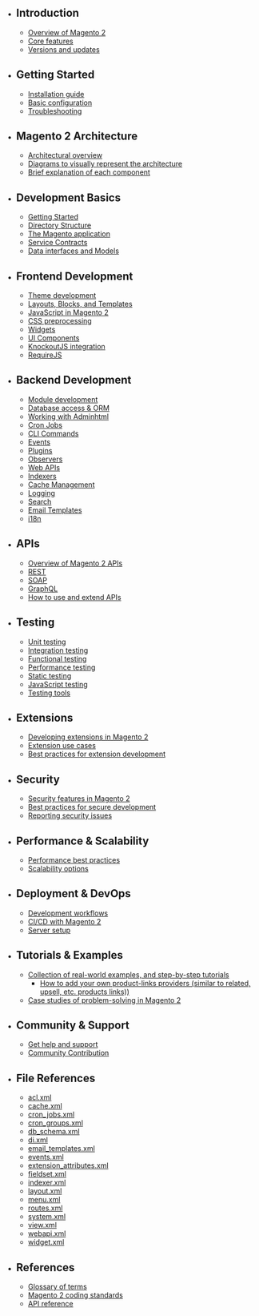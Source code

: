 - ## Introduction
    - [Overview of Magento 2](/docs/{{version}}/overview-of-magento-2)
    - [Core features](/docs/{{version}}/core-features)
    - [Versions and updates](/docs/{{version}}/versions-and-updates)
- ## Getting Started
    - [Installation guide](/docs/{{version}}/installation-guide)
    - [Basic configuration](/docs/{{version}}/basic-configuration)
    - [Troubleshooting](/docs/{{version}}/troubleshooting-common-installation-issues)
- ## Magento 2 Architecture
    - [Architectural overview](/docs/{{version}}/overview-of-the-architectural-components)
    - [Diagrams to visually represent the architecture](/docs/{{version}}/diagrams-to-visually-represent-the-architecture)
    - [Brief explanation of each component](/docs/{{version}}/brief-explanation-of-each-component)
- ## Development Basics
    - [Getting Started](/docs/{{version}}/overview-of-magento-2-development)
    - [Directory Structure](/docs/{{version}}/directory-structure)
    - [The Magento application](/docs/{{version}}/the-magento-application)
    - [Service Contracts](/docs/{{version}}/service-contracts)
    - [Data interfaces and Models](/docs/{{version}}/data-interfaces-and-models)
- ## Frontend Development
    - [Theme development](/docs/{{version}}/theme-development)
    - [Layouts, Blocks, and Templates](/docs/{{version}}/layouts-blocks-and-templates)
    - [JavaScript in Magento 2](/docs/{{version}}/javascript-in-magento-2)
    - [CSS preprocessing](/docs/{{version}}/css-preprocessing)
    - [Widgets](/docs/{{version}}/widgets)
    - [UI Components](/docs/{{version}}/ui-components)
    - [KnockoutJS integration](/docs/{{version}}/knockoutjs-integration)
    - [RequireJS](/docs/{{version}}/requirejs)
- ## Backend Development
    - [Module development](/docs/{{version}}/module-development)
    - [Database access & ORM](/docs/{{version}}/database-access-and-orm)
    - [Working with Adminhtml](/docs/{{version}}/working-with-adminhtml)
    - [Cron Jobs](/docs/{{version}}/cron-jobs)
    - [CLI Commands](/docs/{{version}}/cli-commands)
    - [Events](/docs/{{version}}/events)
    - [Plugins](/docs/{{version}}/plugins)
    - [Observers](/docs/{{version}}/observers)
    - [Web APIs](/docs/{{version}}/web-api)
    - [Indexers](/docs/{{version}}/indexers)
    - [Cache Management](/docs/{{version}}/cache-management)
    - [Logging](/docs/{{version}}/logging)
    - [Search](/docs/{{version}}/search)
    - [Email Templates](/docs/{{version}}/email-templates)
    - [i18n](/docs/{{version}}/i18n)
- ## APIs
    - [Overview of Magento 2 APIs](/docs/{{version}}/overview-of-magento-2-apis)
    - [REST](/docs/{{version}}/rest-apis)
    - [SOAP](/docs/{{version}}/soap-apis)
    - [GraphQL](/docs/{{version}}/graphql-apis)
    - [How to use and extend APIs](/docs/{{version}}/how-to-use-and-extend-apis)
- ## Testing
    - [Unit testing](/docs/{{version}}/unit-testing)
    - [Integration testing](/docs/{{version}}/integration-testing)
    - [Functional testing](/docs/{{version}}/functional-testing)
    - [Performance testing](/docs/{{version}}/performance-testing)
    - [Static testing](/docs/{{version}}/static-testing)
    - [JavaScript testing](/docs/{{version}}/javascript-testing)
    - [Testing tools](/docs/{{version}}/testing-tools)
- ## Extensions
    - [Developing extensions in Magento 2](/docs/{{version}}/developing-extensions-in-magento-2)
    - [Extension use cases](/docs/{{version}}/extension-use-cases)
    - [Best practices for extension development](/docs/{{version}}/best-practices-for-extension-development)
- ## Security
    - [Security features in Magento 2](/docs/{{version}}/security-features-in-magento-2)
    - [Best practices for secure development](/docs/{{version}}/best-practices-for-secure-development)
    - [Reporting security issues](/docs/{{version}}/reporting-security-issues)
- ## Performance & Scalability
    - [Performance best practices](/docs/{{version}}/performance-best-practices)
    - [Scalability options](/docs/{{version}}/scalability-options-and-recommendations)
- ## Deployment & DevOps
    - [Development workflows](/docs/{{version}}/recommended-development-workflows)
    - [CI/CD with Magento 2](/docs/{{version}}/continious-integration-continious-deployment)
    - [Server setup](/docs/{{version}}/server-setup-and-configuration)
- ## Tutorials & Examples
    - [Collection of real-world examples, and step-by-step tutorials](/docs/{{version}}/collection-of-real-world-examples-and-step-by-step-tutorials)
      - [How to add your own product-links providers (similar to related, upsell, etc. products links))](/docs/{{version}}/tutorials-and-examples/how-to-add-your-own-products-links-providers)
    - [Case studies of problem-solving in Magento 2](/docs/{{version}}/case-studies-of-problem-solving-in-magento-2)
- ## Community & Support
    - [Get help and support](/docs/{{version}}/how-to-get-help-and-support)
    - [Community Contribution](/docs/{{version}}/how-to-contribute-to-the-magento-2-community)
- ## File References
    - [acl.xml](/docs/{{version}}/acl_xml)
    - [cache.xml](/docs/{{version}}/cache_xml)
    - [cron_jobs.xml](/docs/{{version}}/cron_jobs_xml)
    - [cron_groups.xml](/docs/{{version}}/cron_groups_xml)
    - [db_schema.xml](/docs/{{version}}/db_schema_xml)
    - [di.xml](/docs/{{version}}/di_xml)
    - [email_templates.xml](/docs/{{version}}/email_templates_xml)
    - [events.xml](/docs/{{version}}/events_xml)
    - [extension_attributes.xml](/docs/{{version}}/extension_attributes_xml)
    - [fieldset.xml](/docs/{{version}}/fieldset_xml)
    - [indexer.xml](/docs/{{version}}/indexer_xml)
    - [layout.xml](/docs/{{version}}/layout_xml)
    - [menu.xml](/docs/{{version}}/menu_xml)
    - [routes.xml](/docs/{{version}}/routes_xml)
    - [system.xml](/docs/{{version}}/system_xml)
    - [view.xml](/docs/{{version}}/view_xml)
    - [webapi.xml](/docs/{{version}}/webapi_xml)
    - [widget.xml](/docs/{{version}}/widget_xml)
- ## References
    - [Glossary of terms](/docs/{{version}}/glossary-of-terms)
    - [Magento 2 coding standards](/docs/{{version}}/magento-2-coding-standards)
    - [API reference](/docs/{{version}}/api-reference)